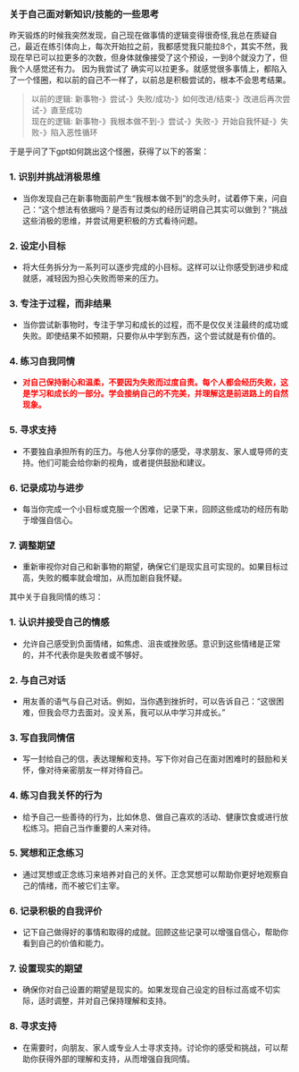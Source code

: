 ### 关于自己面对新知识/技能的一些思考

昨天锻炼的时候我突然发现，自己现在做事情的逻辑变得很奇怪,我总在质疑自己，最近在练引体向上，每次开始拉之前，我都感觉我只能拉8个，其实不然，我现在早已可以拉更多的次数，但身体就像接受了这个预设，一到8个就没力了，但我个人感觉还有力。
因为我尝试了 确实可以拉更多。就感觉很多事情上，都陷入了一个怪圈，和以前的自己不一样了，以前总是积极尝试的，根本不会思考结果。  

> 以前的逻辑:   新事物-》尝试-》失败/成功-》如何改进/结束-》改进后再次尝试-》直至成功  
> 现在的逻辑:   新事物-》我根本做不到-》尝试-》失败-》开始自我怀疑-》失败-》陷入恶性循环


于是乎问了下gpt如何跳出这个怪圈，获得了以下的答案：

### 1. **识别并挑战消极思维**
- 当你发现自己在新事物面前产生“我根本做不到”的念头时，试着停下来，问自己：“这个想法有依据吗？是否有过类似的经历证明自己其实可以做到？”挑战这些消极的思维，并尝试用更积极的方式看待问题。

### 2. **设定小目标**
- 将大任务拆分为一系列可以逐步完成的小目标。这样可以让你感受到进步和成就感，减轻因为担心失败而带来的压力。

### 3. **专注于过程，而非结果**
- 当你尝试新事物时，专注于学习和成长的过程，而不是仅仅关注最终的成功或失败。即使结果不如预期，只要你从中学到东西，这个尝试就是有价值的。

### 4. **练习自我同情**
- <span style="color: red;">**对自己保持耐心和温柔，不要因为失败而过度自责。每个人都会经历失败，这是学习和成长的一部分。学会接纳自己的不完美，并理解这是前进路上的自然现象。**</span>

### 5. **寻求支持**
- 不要独自承担所有的压力。与他人分享你的感受，寻求朋友、家人或导师的支持。他们可能会给你新的视角，或者提供鼓励和建议。

### 6. **记录成功与进步**
- 每当你完成一个小目标或克服一个困难，记录下来，回顾这些成功的经历有助于增强自信心。

### 7. **调整期望**
- 重新审视你对自己和新事物的期望，确保它们是现实且可实现的。如果目标过高，失败的概率就会增加，从而加剧自我怀疑。


其中关于自我同情的练习：  
### 1. **认识并接受自己的情感**
- 允许自己感受到负面情绪，如焦虑、沮丧或挫败感。意识到这些情绪是正常的，并不代表你是失败者或不够好。

### 2. **与自己对话**
- 用友善的语气与自己对话。例如，当你遇到挫折时，可以告诉自己：“这很困难，但我会尽力去面对。没关系，我可以从中学习并成长。”

### 3. **写自我同情信**
- 写一封给自己的信，表达理解和支持。写下你对自己在面对困难时的鼓励和关怀，像对待亲密朋友一样对待自己。

### 4. **练习自我关怀的行为**
- 给予自己一些善待的行为，比如休息、做自己喜欢的活动、健康饮食或进行放松练习。把自己当作重要的人来对待。

### 5. **冥想和正念练习**
- 通过冥想或正念练习来培养对自己的关怀。正念冥想可以帮助你更好地观察自己的情绪，而不被它们主宰。

### 6. **记录积极的自我评价**
- 记下自己做得好的事情和取得的成就。回顾这些记录可以增强自信心，帮助你看到自己的价值和能力。

### 7. **设置现实的期望**
- 确保你对自己设置的期望是现实的。如果发现自己设定的目标过高或不切实际，适时调整，并对自己保持理解和支持。

### 8. **寻求支持**
- 在需要时，向朋友、家人或专业人士寻求支持。讨论你的感受和挑战，可以帮助你获得外部的理解和支持，从而增强自我同情。
